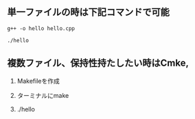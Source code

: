 
## 単一ファイルの時は下記コマンドで可能

```
g++ -o hello hello.cpp
```

```
./hello
```



## 複数ファイル、保持性持たしたい時はCmke,


1. Makefileを作成

2. ターミナルにmake

3. ./hello